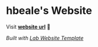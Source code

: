 
# hbeale's Website

Visit **[website url](#)** 🚀

_Built with [Lab Website Template](https://greene-lab.gitbook.io/lab-website-template-docs)_


